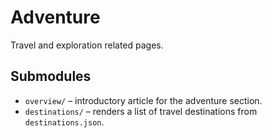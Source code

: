 # Adventure

Travel and exploration related pages.

## Submodules
- `overview/` – introductory article for the adventure section.
- `destinations/` – renders a list of travel destinations from `destinations.json`.
